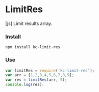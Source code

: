 # LimitRes
[js] Limit results array.

### Install
```
npm install kc-limit-res
```

### Use
```js
var limitRes = require('kc-limit-res');
var arr = [1,2,3,4,5,6,7,8,9];
var res = limitRes(arr, 5);
console.log(res);
```
